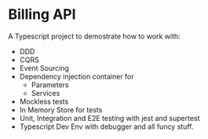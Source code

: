 # Billing API

A Typescript project to demostrate how to work with:

- DDD
- CQRS
- Event Sourcing
- Dependency injection container for 
  - Parameters
  - Services
- Mockless tests
- In Memory Store for tests
- Unit, Integration and E2E testing with jest and supertest
- Typescript Dev Env with debugger and all funcy stuff.
